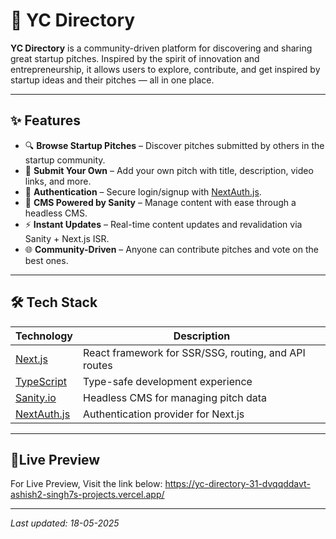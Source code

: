 # 🚀 YC Directory

**YC Directory** is a community-driven platform for discovering and sharing great startup pitches. Inspired by the spirit of innovation and entrepreneurship, it allows users to explore, contribute, and get inspired by startup ideas and their pitches — all in one place.

---

## ✨ Features

- 🔍 **Browse Startup Pitches** – Discover pitches submitted by others in the startup community.
- 📝 **Submit Your Own** – Add your own pitch with title, description, video links, and more.
- 🔐 **Authentication** – Secure login/signup with [NextAuth.js](https://next-auth.js.org).
- 🔧 **CMS Powered by Sanity** – Manage content with ease through a headless CMS.
- ⚡ **Instant Updates** – Real-time content updates and revalidation via Sanity + Next.js ISR.
- 🌐 **Community-Driven** – Anyone can contribute pitches and vote on the best ones.

---

## 🛠 Tech Stack

| Technology       | Description                              |
|------------------|------------------------------------------|
| [Next.js](https://nextjs.org) | React framework for SSR/SSG, routing, and API routes |
| [TypeScript](https://www.typescriptlang.org) | Type-safe development experience |
| [Sanity.io](https://www.sanity.io) | Headless CMS for managing pitch data |
| [NextAuth.js](https://next-auth.js.org) | Authentication provider for Next.js |

---

## **🚀Live Preview**
   
For Live Preview, Visit the link below:
https://yc-directory-31-dvqqddavt-ashish2-singh7s-projects.vercel.app/

---

_Last updated: 18-05-2025_
